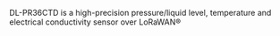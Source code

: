 DL-PR36CTD is a high-precision pressure/liquid level, temperature and electrical conductivity sensor over LoRaWAN®